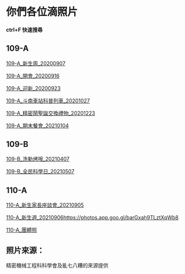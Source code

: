 # 你們各位滴照片
#### ctrl+F 快速搜尋

## 109-A

[109-A_新生周_20200907](https://photos.app.goo.gl/VaAviL6Bj3jKj8Dq9)

[109-A_開會_20200916](https://photos.app.goo.gl/BcdDEieuefpnkyXz7)

[109-A_迎新_20200923](https://photos.app.goo.gl/yjuiygeec8VgnrHy5)

[109-A_斗南車站科普列車_20201027](https://photos.app.goo.gl/44RJamjDprYR1xSn7)

[109-A_精密鬧聖誕交換禮物_20201223](https://photos.app.goo.gl/tRFinEUpCtXwwcFe9)

[109-A_期末餐會_20210104](https://photos.app.goo.gl/sgzjy41mMAVikxBV6)

## 109-B

[109-B_洗勒烤哦_20210407](https://photos.app.goo.gl/U2LYSDHCyAADWRJD7)

[109-B_全民科學日_20210507](https://photos.app.goo.gl/zYwwyhCGDwVEqRd99)

## 110-A

[110-A_新生家長座談會_20210905](https://photos.app.goo.gl/znxgYmr8oeKNqBwL9)

[110-A_新生週_20210906](https://photos.app.goo.gl/VHyVPTYxDqRpztzQ9)https://photos.app.goo.gl/barGxah9TLztXqWb8

[110-A_團體照](https://photos.app.goo.gl/barGxah9TLztXqWb8)

## 照片來源：
精密機械工程科科學會及亂七八糟的來源提供

